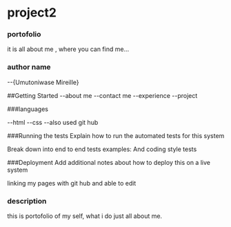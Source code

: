 # project2 
### portofolio
it is all about me , where you can find me...

### author name
 --{Umutoniwase Mireille}

##Getting Started
--about me
--contact me
--experience
--project


###languages

--html
--css
--also used git hub

###Running the tests
Explain how to run the automated tests for this system

Break down into end to end tests
examples:
And coding style tests

###Deployment
Add additional notes about how to deploy this on a live system

linking my pages with git hub and able to edit

### description
this is portofolio of my self, what i do  just all about me.